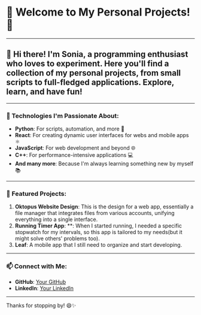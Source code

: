 # 🌟 Welcome to My Personal Projects! 🌟

---

## 🌱 Hi there! I'm Sonia, a programming enthusiast who loves to experiment. Here you'll find a collection of my personal projects, from small scripts to full-fledged applications. Explore, learn, and have fun!
---

### 🚀 Technologies I'm Passionate About:
- **Python**: For scripts, automation, and more 🐍
- **React**: For creating dynamic user interfaces for webs and mobile apps ⚛️
- **JavaScript**: For web development and beyond 🌐
- **C++**: For performance-intensive applications 💻
- **And many more**: Because I'm always learning something new by myself 📚

---

### 🌈 Featured Projects:
1. **Oktopus Website Design**: This is the design for a web app, essentially a file manager that integrates files from various accounts, unifying everything into a single interface.
2. **Running Timer App**: **: When I started running, I needed a specific stopwatch for my intervals, so this app is tailored to my needs(but it might solve others' problems too).
3. **Leaf**: A mobile app that I still need to organize and start developing.
---

### 📫 Connect with Me:
- **GitHub**: [Your GitHub](https://github.com/SoniaNR03)
- **LinkedIn**: [Your LinkedIn](https://linkedin.com/in/sonia-navas-rutete-19ba6a248)

---

Thanks for stopping by! 😄✨

